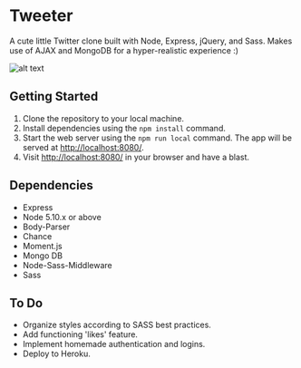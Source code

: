 # Tweeter

A cute little Twitter clone built with Node, Express, jQuery, and Sass. Makes use of AJAX and MongoDB for a hyper-realistic experience :)

![alt text](https://github.com/jonathandannel/tweeter/blob/master/docs/screen.png?raw=true)

## Getting Started

1. Clone the repository to your local machine.
2. Install dependencies using the `npm install` command.
3. Start the web server using the `npm run local` command. The app will be served at <http://localhost:8080/>.
4. Visit <http://localhost:8080/> in your browser and have a blast.

## Dependencies

- Express
- Node 5.10.x or above
- Body-Parser
- Chance
- Moment.js
- Mongo DB
- Node-Sass-Middleware
- Sass

## To Do

- Organize styles according to SASS best practices.
- Add functioning 'likes' feature.
- Implement homemade authentication and logins.
- Deploy to Heroku.
